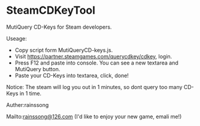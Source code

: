 # SteamCDKeyTool

MutiQuery CD-Keys for Steam developers.

Useage:
* Copy script form MutiQueryCD-keys.js.
* Visit https://partner.steamgames.com/querycdkey/cdkey, login.
* Press F12 and paste into console. You can see a new textarea and MutiQuery button.
* Paste your CD-Keys into textarea, click, done!

Notice: The steam will log you out in 1 minutes, so dont query too many CD-Keys in 1 time.

Auther:rainssong

Mailto:rainssong@126.com
(I'd like to enjoy your new game, emali me!)